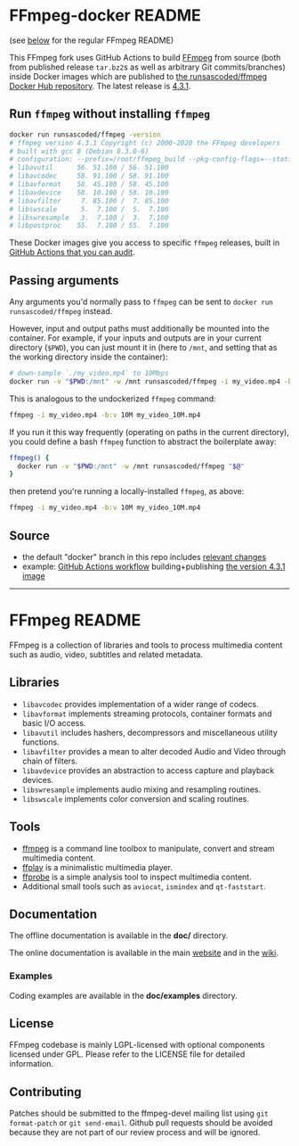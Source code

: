 # FFmpeg-docker README
(see [below](#original-readme) for the regular FFmpeg README)

This FFmpeg fork uses GitHub Actions to build [FFmpeg](https://ffmpeg.org) from source (both from published release `tar.bz2`s as well as arbitrary Git commits/branches) inside Docker images which are published to [the runsascoded/ffmpeg Docker Hub repository](https://hub.docker.com/repository/docker/runsascoded/ffmpeg). The latest release is [4.3.1](https://hub.docker.com/layers/129009716/runsascoded/ffmpeg/4.3.1/images/sha256-c75b6c176f02b7180362c85b05792db6b33d020b61b3e1143d822d3d3d55c982).

## Run `ffmpeg` without installing `ffmpeg`
```bash
docker run runsascoded/ffmpeg -version
# ffmpeg version 4.3.1 Copyright (c) 2000-2020 the FFmpeg developers
# built with gcc 8 (Debian 8.3.0-6)
# configuration: --prefix=/root/ffmpeg_build --pkg-config-flags=--static --extra-cflags=-I/root/ffmpeg_build/include --extra-ldflags=-L/root/ffmpeg_build/lib --extra-libs='-lpthread -lm' --bindir=/root/bin --enable-gpl --enable-gnutls --enable-libaom --enable-libass --enable-libfreetype --enable-libmp3lame --enable-libopus --enable-libvorbis --enable-libvpx --enable-libx264 --enable-libx265
# libavutil      56. 51.100 / 56. 51.100
# libavcodec     58. 91.100 / 58. 91.100
# libavformat    58. 45.100 / 58. 45.100
# libavdevice    58. 10.100 / 58. 10.100
# libavfilter     7. 85.100 /  7. 85.100
# libswscale      5.  7.100 /  5.  7.100
# libswresample   3.  7.100 /  3.  7.100
# libpostproc    55.  7.100 / 55.  7.100
```
These Docker images give you access to specific `ffmpeg` releases, built in [GitHub Actions that you can audit](https://github.com/runsascoded/FFmpeg/runs/1511352564?check_suite_focus=true#step:8:15673).

## Passing arguments
Any arguments you'd normally pass to `ffmpeg` can be sent to `docker run runsascoded/ffmpeg` instead.

However, input and output paths must additionally be mounted into the container. For example, if your inputs and outputs are in your current directory (`$PWD`), you can just mount it in (here to `/mnt`, and setting that as the working directory inside the container):
```bash
# down-sample `./my_video.mp4` to 10Mbps
docker run -v "$PWD:/mnt" -w /mnt runsascoded/ffmpeg -i my_video.mp4 -b:v 10M my_video_10M.mp4
```
This is analogous to the undockerized `ffmpeg` command:
```bash
ffmpeg -i my_video.mp4 -b:v 10M my_video_10M.mp4
```

If you run it this way frequently (operating on paths in the current directory), you could define a bash `ffmpeg` function to abstract the boilerplate away:
```bash
ffmpeg() {
  docker run -v "$PWD:/mnt" -w /mnt runsascoded/ffmpeg "$@"
}
```
then pretend you're running a locally-installed `ffmpeg`, as above:
```bash
ffmpeg -i my_video.mp4 -b:v 10M my_video_10M.mp4
```

## Source
- the default "docker" branch in this repo includes [relevant changes](https://github.com/FFmpeg/FFmpeg/compare/530d1dbcef...runsascoded:docker)
- example: [GitHub Actions workflow](https://github.com/runsascoded/FFmpeg/runs/1511352564) building+publishing [the version 4.3.1 image](https://hub.docker.com/layers/129009716/runsascoded/ffmpeg/4.3.1/images/sha256-c75b6c176f02b7180362c85b05792db6b33d020b61b3e1143d822d3d3d55c982)

--------

FFmpeg README <a id="original-readme"></a>
=============

FFmpeg is a collection of libraries and tools to process multimedia content
such as audio, video, subtitles and related metadata.

## Libraries

* `libavcodec` provides implementation of a wider range of codecs.
* `libavformat` implements streaming protocols, container formats and basic I/O access.
* `libavutil` includes hashers, decompressors and miscellaneous utility functions.
* `libavfilter` provides a mean to alter decoded Audio and Video through chain of filters.
* `libavdevice` provides an abstraction to access capture and playback devices.
* `libswresample` implements audio mixing and resampling routines.
* `libswscale` implements color conversion and scaling routines.

## Tools

* [ffmpeg](https://ffmpeg.org/ffmpeg.html) is a command line toolbox to
  manipulate, convert and stream multimedia content.
* [ffplay](https://ffmpeg.org/ffplay.html) is a minimalistic multimedia player.
* [ffprobe](https://ffmpeg.org/ffprobe.html) is a simple analysis tool to inspect
  multimedia content.
* Additional small tools such as `aviocat`, `ismindex` and `qt-faststart`.

## Documentation

The offline documentation is available in the **doc/** directory.

The online documentation is available in the main [website](https://ffmpeg.org)
and in the [wiki](https://trac.ffmpeg.org).

### Examples

Coding examples are available in the **doc/examples** directory.

## License

FFmpeg codebase is mainly LGPL-licensed with optional components licensed under
GPL. Please refer to the LICENSE file for detailed information.

## Contributing

Patches should be submitted to the ffmpeg-devel mailing list using
`git format-patch` or `git send-email`. Github pull requests should be
avoided because they are not part of our review process and will be ignored.
